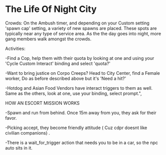 # The Life Of Night City


Crowds:
 On the Ambush timer, and depending on your Custom setting 'spawn cap' setting, a variety of new spawns are placed. 
 These spots are typically near any type of service area. 
 As the the day goes into night, more gang members walk amongst the crowds. 

 Activities: 

 -Find a Cop, help them with their quota by looking at one and using  your 'Cycle Custom Interact' binding and select 'quota?' 

 -Want to bring justice on Corpo Creeps? Head to City Center, find a  Female worker, Do as before described above but it's 'Need a hit?' 

 -Hotdog and Asian Food Vendors have interact triggers to them as well. Same as the others, look at one, use your binding, select prompt.",
 
 
 
 
 HOW AN ESCORT MISSION WORKS

-Spawn and run from behind. Once 15m away from you, they ask for their favor. 

-Picking accept, they become friendly attitude ( Cuz cdpr doesnt like civilian companions) . 

-There is a wait_for_trigger action that needs you to be in a car,  so the npc auto sits in it.



